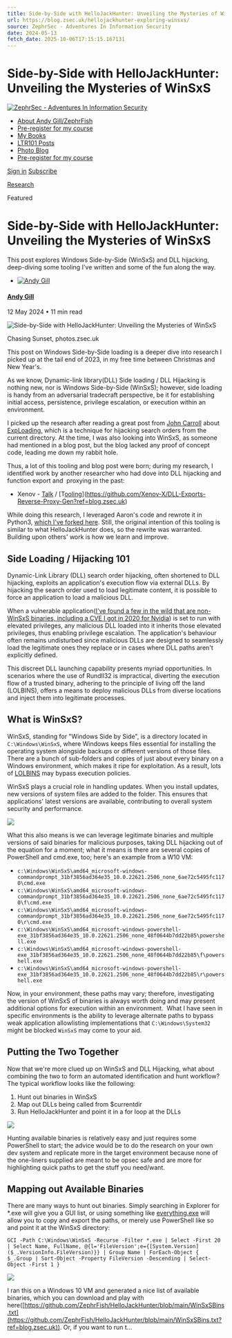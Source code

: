 ```yaml
---
title: Side-by-Side with HelloJackHunter: Unveiling the Mysteries of WinSxS
url: https://blog.zsec.uk/hellojackhunter-exploring-winsxs/
source: ZephrSec - Adventures In Information Security
date: 2024-05-13
fetch_date: 2025-10-06T17:15:15.167131
---
```


# Side-by-Side with HelloJackHunter: Unveiling the Mysteries of WinSxS

[![ZephrSec - Adventures In Information Security](https://blog.zsec.uk/content/images/2025/05/YoutubeHeader-Recovered-1.png)](https://blog.zsec.uk)

* [About Andy Gill/ZephrFish](https://blog.zsec.uk/about/)
* [Pre-register for my course](https://blog.zsec.uk/mae/)
* [My Books](https://leanpub.com/b/LearningTheRopes)
* [LTR101 Posts](https://blog.zsec.uk/tag/ltr101/)
* [Photo Blog](https://photos.zsec.uk/)
* [Pre-register for my course](https://blog.zsec.uk/mae/)

[Sign in](#/portal/signin)
[Subscribe](#/portal/signup)

[Research](/tag/research/)

 Featured

# Side-by-Side with HelloJackHunter: Unveiling the Mysteries of WinSxS

This post explores Windows Side-by-Side (WinSxS) and DLL hijacking, deep-diving some tooling I've written and some of the fun along the way.

* [![Andy Gill](/content/images/size/w100/2017/10/ZSIcon.png)](/author/andy/)

#### [Andy Gill](/author/andy/)

12 May 2024
• 11 min read

![Side-by-Side with HelloJackHunter: Unveiling the Mysteries of WinSxS](/content/images/size/w2000/2024/05/signal-2024-05-05-125514_002.jpeg)

Chasing Sunset, photos.zsec.uk

This post on Windows Side-by-Side loading is a deeper dive into research I picked up at the tail end of 2023, in my free time between Christmas and New Year's.

As we know, Dynamic-link library(DLL) Side loading / DLL Hijacking is nothing new, nor is Windows Side-by-Side (WinSxS); however, side loading is handy from an adversarial tradecraft perspective, be it for establishing initial access, persistence, privilege escalation, or execution within an environment.

I picked up the research after reading a great post from [John Carroll](https://twitter.com/TheContractorio?ref=blog.zsec.uk) about [ExpLoading,](https://thecontractor.io/exploading/?ref=blog.zsec.uk) which is a technique for hijacking search orders from the current directory. At the time, I was also looking into WinSxS, as someone had mentioned in a blog post, but the blog lacked any proof of concept code, leading me down my rabbit hole.

Thus, a lot of this tooling and blog post were born; during my research, I identified work by another researcher who had dove into DLL hijacking and function export and  proxying in the past:

* Xenov - [Talk](https://www.youtube.com/watch?v=1p29rcq9DAE&ref=blog.zsec.uk) / [T[ooling](https://github.com/Xenov-X/DLL-Exports-Reverse-Proxy-Gen?ref=blog.zsec.uk)](https://github.com/Xenov-X/DLL-Exports-Reverse-Proxy-Gen?ref=blog.zsec.uk)

While doing this research, I leveraged Aaron's code and rewrote it in Python3, [which I've forked here](https://github.com/ZephrFish/DLL-Exports-Reverse-Proxy-Gen?ref=blog.zsec.uk). Still, the original intention of this tooling is similar to what HelloJackHunter does, so the rewrite was warranted. Building upon others' work is how we learn and improve.

## Side Loading / Hijacking 101

Dynamic-Link Library (DLL) search order hijacking, often shortened to DLL hijacking, exploits an application's execution flow via external DLLs. By hijacking the search order used to load legitimate content, it is possible to force an application to load a malicious DLL.

When a vulnerable application([I've found a few in the wild that are non-WinSxS binaries, including a CVE I got in 2020 for Nvidia](https://blog.zsec.uk/nvidia-cve-2020/)) is set to run with elevated privileges, any malicious DLL loaded into it inherits those elevated privileges, thus enabling privilege escalation. The application's behaviour often remains undisturbed since malicious DLLs are designed to seamlessly load the legitimate ones they replace or in cases where DLL paths aren't explicitly defined.

This discreet DLL launching capability presents myriad opportunities. In scenarios where the use of Rundll32 is impractical, diverting the execution flow of a trusted binary, adhering to the principle of living off the land (LOLBINS), offers a means to deploy malicious DLLs from diverse locations and inject them into legitimate processes.

## What is WinSxS?

WinSxS, standing for "Windows Side by Side", is a directory located in `C:\Windows\WinSxS`, where Windows keeps files essential for installing the operating system alongside backups or different versions of those files. There are a bunch of sub-folders and copies of just about every binary on a Windows environment, which makes it ripe for exploitation. As a result, lots of [LOLBINS](https://lolbas-project.github.io/?ref=blog.zsec.uk) may bypass execution policies.

WinSxS plays a crucial role in handling updates. When you install updates, new versions of system files are added to the folder. This ensures that applications' latest versions are available, contributing to overall system security and performance.

![](https://blog.zsec.uk/content/images/2024/05/image-4.png)

What this also means is we can leverage legitimate binaries and multiple versions of said binaries for malicious purposes, taking DLL hijacking out of the equation for a moment; what it means is there are several copies of PowerShell and cmd.exe, too; here's an example from a W10 VM:

* `c:\Windows\WinSxS\amd64_microsoft-windows-commandprompt_31bf3856ad364e35_10.0.22621.2506_none_6ae72c5495fc1170\cmd.exe`
* `c:\Windows\WinSxS\amd64_microsoft-windows-commandprompt_31bf3856ad364e35_10.0.22621.2506_none_6ae72c5495fc1170\f\cmd.exe`
* `c:\Windows\WinSxS\amd64_microsoft-windows-commandprompt_31bf3856ad364e35_10.0.22621.2506_none_6ae72c5495fc1170\r\cmd.exe`
* `c:\Windows\WinSxS\amd64_microsoft-windows-powershell-exe_31bf3856ad364e35_10.0.22621.2506_none_48f0644b7dd22b85\powershell.exe`
* `c:\Windows\WinSxS\amd64_microsoft-windows-powershell-exe_31bf3856ad364e35_10.0.22621.2506_none_48f0644b7dd22b85\f\powershell.exe`
* `c:\Windows\WinSxS\amd64_microsoft-windows-powershell-exe_31bf3856ad364e35_10.0.22621.2506_none_48f0644b7dd22b85\r\powershell.exe`

Now, in your environment, these paths may vary; therefore, investigating the version of WinSxS of binaries is always worth doing and may present additional options for execution within an environment.  What I have seen in specific environments is the ability to leverage alternate paths to bypass weak application allowlisting implementations that `C:\Windows\System32` might be blocked `WinSxS` may come to your aid.

## Putting the Two Together

Now that we're more clued up on WinSxS and DLL Hijacking, what about combining the two to form an automated identification and hunt workflow? The typical workflow looks like the following:

1. Hunt out binaries in WinSxS
2. Map out DLLs being called from $currentdir
3. Run HelloJackHunter and point it in a for loop at the DLLs

![](https://blog.zsec.uk/content/images/2024/05/image-5.png)

Hunting available binaries is relatively easy and just requires some PowerShell to start; the advice would be to do the research on your own dev system and replicate more in the target environment because none of the one-liners supplied are meant to be opsec safe and are more for highlighting quick paths to get the stuff you need/want.

## Mapping out Available Binaries

There are many ways to hunt out binaries. Simply searching in Explorer for \*.exe will give you a GUI list, or using something like [everything.exe](https://www.voidtools.com/?ref=blog.zsec.uk) will allow you to copy and export the paths, or merely use PowerShell like so and point it at the WinSxS directory:

```
GCI -Path C:\Windows\WinSxS -Recurse -Filter *.exe | Select -First 20 | Select Name, FullName, @{l='FileVersion';e={[System.Version]($_.VersionInfo.FileVersion)}} | Group Name | ForEach-Object { $_.Group | Sort-Object -Property FileVersion -Descending | Select-Object -First 1 }
```

![](https://blog.zsec.uk/content/images/2024/05/image-1.png)

I ran this on a Windows 10 VM and generated a nice list of available binaries, which you can download and play with here([https://github.com/ZephrFish/HelloJackHunter/blob/main/WinSxSBins.txt](https://github.com/ZephrFish/HelloJackHunter/blob/main/WinSxSBins.txt?ref=blog.zsec.uk)). Or, if you want to run t...